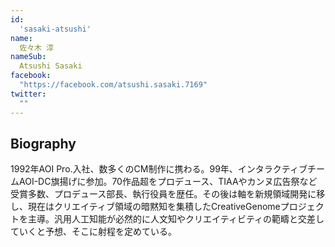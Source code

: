 ```yaml
---
id:
  'sasaki-atsushi'
name:
  佐々木 淳
nameSub:
  Atsushi Sasaki
facebook:
  "https://facebook.com/atsushi.sasaki.7169"
twitter:
  ""
---
```


## Biography
1992年AOI Pro.入社、数多くのCM制作に携わる。99年、インタラクティブチームAOI-DC旗揚げに参加。70作品超をプロデュース、TIAAやカンヌ広告祭など受賞多数、プロデュース部長、執行役員を歴任。その後は軸を新規領域開発に移し、現在はクリエイティブ領域の暗黙知を集積したCreativeGenomeプロジェクトを主導。汎用人工知能が必然的に人文知やクリエイティビティの範疇と交差していくと予想、そこに射程を定めている。
